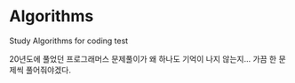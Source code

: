 # Algorithms

Study Algorithms for coding test

20년도에 풀었던 프로그래머스 문제풀이가 왜 하나도 기억이 나지 않는지...
가끔 한 문제씩 풀어줘야겠다.
